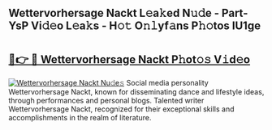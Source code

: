 ## Wettervorhersage Nackt L𝚎a𝚔ed N𝚞𝚍e - Part-YsP Vi𝚍𝚎o L𝚎a𝚔s - H𝚘𝚝 O𝚗𝚕yf𝚊ns P𝚑𝚘tos IU1ge

# <h2><a href="http://kf6j38t.oniu.top/?m=Wettervorhersage+Nackt">🔗👉 🔴 Wettervorhersage Nackt P𝚑ot𝚘𝚜 V𝚒d𝚎o</a></h2>

[![Wettervorhersage Nackt Nu𝚍e𝚜](https://i.imgur.com/0qMVB7G.gif)](http://kf6j38t.oniu.top/?m=Wettervorhersage+Nackt)
Social media personality Wettervorhersage Nackt, known for disseminating dance and lifestyle ideas, through performances and personal blogs. Talented writer Wettervorhersage Nackt, recognized for their exceptional skills and accomplishments in the realm of literature.  
